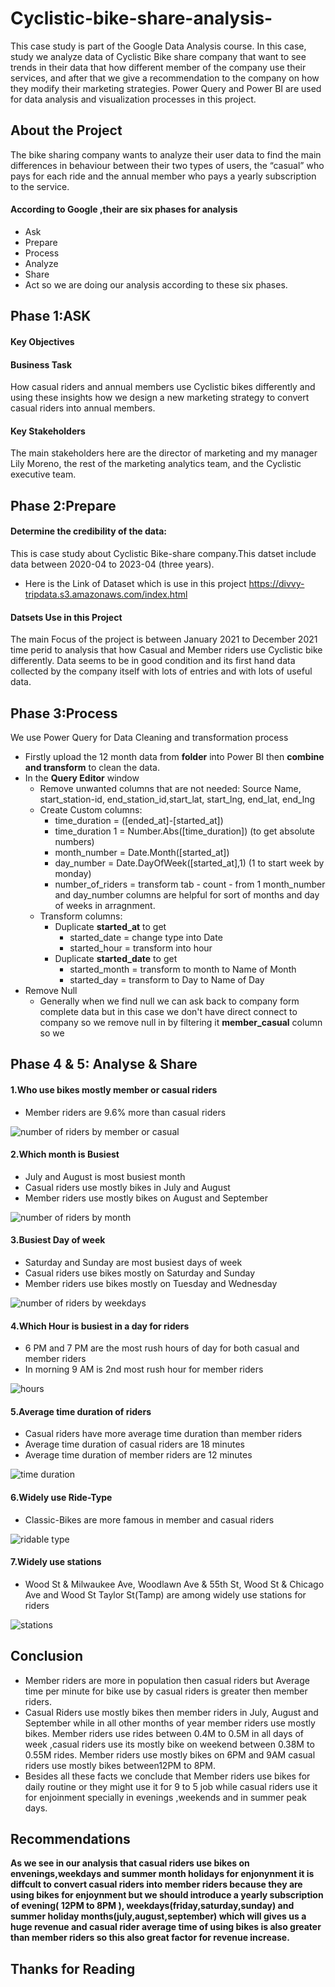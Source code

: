 # Cyclistic-bike-share-analysis-
This case study is part of the Google Data Analysis course. In this case, study we analyze data of Cyclistic Bike share company that want to see trends in their data that how different member of the company use their services, and after that we give a recommendation to the company on how they modify their marketing strategies. Power Query and Power BI are used for data analysis and visualization processes in this project.
## About the Project
The bike sharing company wants to analyze their user data to find the main differences in behaviour between their two types of users, the “casual” who pays for each ride and the annual member who pays a yearly subscription to the service.
#### According to Google ,their are six phases for analysis
* Ask
* Prepare
* Process
* Analyze
* Share
*  Act
so we are doing our analysis according to these six phases.

## Phase 1:ASK
#### Key Objectives
#### Business Task
How casual riders and annual members use Cyclistic bikes differently and using these insights how we  design a new marketing strategy to convert casual riders into annual members.
#### Key Stakeholders
The main stakeholders here are the director of marketing and my manager Lily Moreno, the rest of the marketing analytics team, and the Cyclistic executive team.

## Phase 2:Prepare
#### Determine the credibility of the data:
This is case study about Cyclistic Bike-share company.This datset include data between 2020-04 to 2023-04 (three years).
* Here is the Link of Dataset which is use in this project https://divvy-tripdata.s3.amazonaws.com/index.html
#### Datsets Use in this Project
The main Focus of the project is between January 2021 to December 2021 time perid to analysis that how Casual and Member riders use Cyclistic bike differently. Data seems to be in good condition and its first hand data collected by the company itself with lots of entries and with lots of useful data.

## Phase 3:Process
We use Power Query for Data Cleaning and transformation process 
* Firstly upload the 12 month data from **folder** into Power BI then **combine and transform** to clean the data.
* In the  **Query Editor** window
  * Remove unwanted columns that are not needed: Source Name, start_station-id, end_station_id,start_lat, start_lng, end_lat, end_lng
  * Create Custom columns:
    * time_duration = ([ended_at]-[started_at])
    * time_duration 1 = Number.Abs([time_duration])  (to get absolute numbers)
    * month_number = Date.Month([started_at])
    * day_number = Date.DayOfWeek([started_at],1)    (1 to start week by monday)
    * number_of_riders = transform tab - count - from 1
  month_number and day_number columns  are helpful for sort of months and day of weeks in arragnment.
  * Transform columns: 
    * Duplicate **started_at** to get
      * started_date = change type into Date
      * started_hour = transform into hour
    * Duplicate **started_date** to get
      * started_month = transform to month to Name of Month
      * started_day =  transform to Day to Name of Day
 * Remove Null 
   * Generally when we find null we can ask back to company form complete data but in this case we don't have direct connect to company so we remove null in by filtering it **member_casual** column so we 

## Phase 4 & 5: Analyse & Share
#### 1.Who use bikes mostly member or casual riders
* Member riders are 9.6% more than casual riders

![number of riders by member or casual](https://github.com/WajihaAhmed99/Cyclistic-bike-share-analysis-/assets/132120179/bfc18738-1ffd-4384-abff-28d77711b104)

#### 2.Which month is Busiest
* July and August is most busiest month
* Casual riders use mostly bikes in July and August
* Member riders use mostly bikes on August and September

![number of riders by month](https://github.com/WajihaAhmed99/Cyclistic-bike-share-analysis-/assets/132120179/76f5ee9d-0669-4581-9b12-bdbeb4d78c68)

#### 3.Busiest Day of week
* Saturday and Sunday are most busiest days of week
* Casual riders use bikes mostly on Saturday and Sunday
* Member riders use bikes mostly on Tuesday and Wednesday

![number of riders by weekdays](https://github.com/WajihaAhmed99/Cyclistic-bike-share-analysis-/assets/132120179/eedff863-ea66-4d9e-8593-87be7a937d97)

#### 4.Which Hour is busiest in a day for riders
* 6 PM and 7 PM are the most rush hours of day for both casual and member riders
* In morning 9 AM is  2nd most rush hour for member riders

![hours](https://github.com/WajihaAhmed99/Cyclistic-bike-share-analysis-/assets/132120179/24fdab23-7eb9-4b91-8d43-7a27829c27a7)

#### 5.Average time duration of riders
* Casual riders have more average time duration than member riders
* Average time duration of casual riders are 18 minutes
* Average time duration of member riders are 12 minutes

![time duration](https://github.com/WajihaAhmed99/Cyclistic-bike-share-analysis-/assets/132120179/1854b48d-d144-4ee8-8835-d38f22c89613)



#### 6.Widely use Ride-Type
* Classic-Bikes are more famous in member and casual riders

![ridable type](https://github.com/WajihaAhmed99/Cyclistic-bike-share-analysis-/assets/132120179/e347d3e7-25d1-4297-9e27-2254acf4e054)


#### 7.Widely use stations
* Wood St & Milwaukee Ave, Woodlawn Ave & 55th St, Wood St & Chicago Ave and Wood St Taylor St(Tamp) are among widely use stations for riders

![stations](https://github.com/WajihaAhmed99/Cyclistic-bike-share-analysis-/assets/132120179/46a97220-2bcf-43c9-a559-a9ff1d4581a4)


## Conclusion
* Member riders are more in population then casual riders but Average time per minute for bike use by casual riders is greater then member riders.
* Casual Riders use  mostly bikes then member riders in July, August and September while in all other months of year member riders use mostly bikes. Member riders use rides between  0.4M to 0.5M in all days of week ,casual riders use its mostly bike on weekend between 0.38M to 0.55M rides. Member riders use mostly bikes on 6PM and 9AM  casual riders use mostly bikes between12PM to 8PM.
* Besides all these facts we conclude that Member riders use bikes for daily routine or they might use it for 9 to 5 job while casual riders use it for enjoinment specially in  evenings ,weekends and in summer peak days. 

## Recommendations
**As we see in our analysis that casual riders use bikes on envenings,weekdays and summer month holidays for enjonynment it is diffcult to convert casual riders into member riders because they are using bikes for enjoynment but  we should introduce a yearly subscription of evening( 12PM to 8PM ), weekdays(friday,saturday,sunday) and summer holiday months(july,august,september) which will gives us a huge revenue and  casual rider average time of using bikes is also greater than member riders so this also great factor for revenue increase.**

## Thanks for Reading




